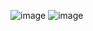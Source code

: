 ![image](https://user-images.githubusercontent.com/85101264/184671139-9a005c19-cbca-4707-b663-128691ed6700.png)
![image](https://user-images.githubusercontent.com/85101264/184671195-c5cfc614-306a-4744-9f3c-5ab5a5e27343.png)

